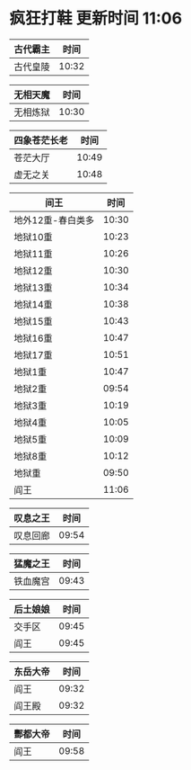 # 疯狂打鞋 更新时间 11:06

| 古代霸主   | 时间    |
|--------|-------|
| 古代皇陵 | 10:32 |

| 无相天魔   | 时间    |
|--------|-------|
| 无相炼狱 | 10:30 |

| 四象苍茫长老   | 时间    |
|--------|-------|
| 苍茫大厅 | 10:49 |
| 虚无之关 | 10:48 |

| 间王   | 时间    |
|--------|-------|
| 地外12重-春白类多 | 10:30 |
| 地狱10重 | 10:23 |
| 地狱11重 | 10:26 |
| 地狱12重 | 10:30 |
| 地狱13重 | 10:34 |
| 地狱14重 | 10:38 |
| 地狱15重 | 10:43 |
| 地狱16重 | 10:47 |
| 地狱17重 | 10:51 |
| 地狱1重 | 10:47 |
| 地狱2重 | 09:54 |
| 地狱3重 | 10:19 |
| 地狱4重 | 10:05 |
| 地狱5重 | 10:09 |
| 地狱8重 | 10:12 |
| 地狱重 | 09:50 |
| 阎王 | 11:06 |

| 叹息之王   | 时间    |
|--------|-------|
| 叹息回廊 | 09:54 |

| 猛魔之王   | 时间    |
|--------|-------|
| 铁血魔宫 | 09:43 |

| 后土娘娘   | 时间    |
|--------|-------|
| 交手区 | 09:45 |
| 阎王 | 09:45 |

| 东岳大帝   | 时间    |
|--------|-------|
| 阎王 | 09:32 |
| 阎王殿 | 09:32 |

| 酆都大帝   | 时间    |
|--------|-------|
| 阎王 | 09:58 |